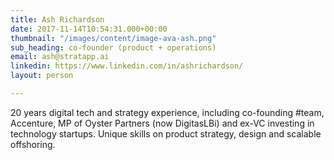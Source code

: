 ```yaml
---
title: Ash Richardson
date: 2017-11-14T10:54:31.000+00:00
thumbnail: "/images/content/image-ava-ash.png"
sub_heading: co-founder (product + operations)
email: ash@stratapp.ai
linkedin: https://www.linkedin.com/in/ashrichardson/
layout: person

---
```

20 years digital tech and strategy experience, including co-founding #team, Accenture, MP of Oyster Partners (now DigitasLBi) and ex-VC investing in technology startups. Unique skills on product strategy, design and scalable offshoring.
